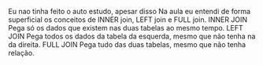 Eu nao tinha feito o auto estudo, apesar disso Na aula eu entendi de forma superficial os conceitos de INNER join, LEFT join e FULL join.
INNER JOIN
Pega só os dados que existem nas duas tabelas ao mesmo tempo.
LEFT JOIN
Pega todos os dados da tabela da esquerda, mesmo que não tenha na da direita.
FULL JOIN
Pega tudo das duas tabelas, mesmo que não tenha relação.
